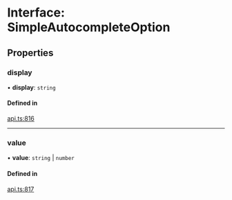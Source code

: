 # Interface: SimpleAutocompleteOption

## Properties

### display

• **display**: `string`

#### Defined in

[api.ts:816](https://github.com/coda/packs-sdk/blob/main/api.ts#L816)

___

### value

• **value**: `string` \| `number`

#### Defined in

[api.ts:817](https://github.com/coda/packs-sdk/blob/main/api.ts#L817)
